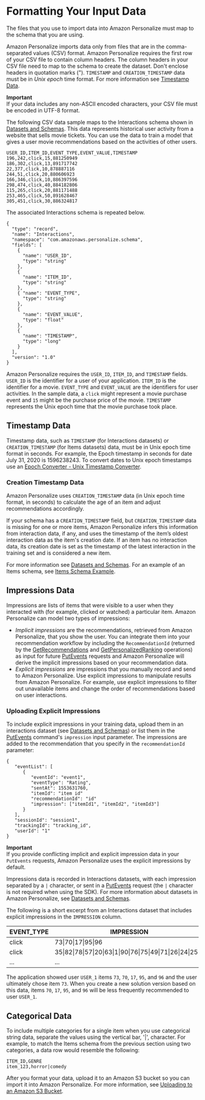 # Formatting Your Input Data<a name="data-prep-formatting"></a>

The files that you use to import data into Amazon Personalize must map to the schema that you are using\.

Amazon Personalize imports data only from files that are in the comma\-separated values \(CSV\) format\. Amazon Personalize requires the first row of your CSV file to contain column headers\. The column headers in your CSV file need to map to the schema to create the dataset\. Don't enclose headers in quotation marks \("\)\. `TIMESTAMP` and `CREATION_TIMESTAMP` data must be in *Unix epoch* time format\. For more information see [Timestamp Data](#timestamp-data)\. 

**Important**  
If your data includes any non\-ASCII encoded characters, your CSV file must be encoded in UTF\-8 format\.

The following CSV data sample maps to the Interactions schema shown in [Datasets and Schemas](how-it-works-dataset-schema.md)\. This data represents historical user activity from a website that sells movie tickets\. You can use the data to train a model that gives a user movie recommendations based on the activities of other users\.

```
USER_ID,ITEM_ID,EVENT_TYPE,EVENT_VALUE,TIMESTAMP
196,242,click,15,881250949
186,302,click,13,891717742
22,377,click,10,878887116
244,51,click,20,880606923
166,346,click,10,886397596
298,474,click,40,884182806
115,265,click,20,881171488
253,465,click,50,891628467
305,451,click,30,886324817
```

The associated Interactions schema is repeated below\.

```
{
  "type": "record",
  "name": "Interactions",
  "namespace": "com.amazonaws.personalize.schema",
  "fields": [
    {
      "name": "USER_ID",
      "type": "string"
    },
    {
      "name": "ITEM_ID",
      "type": "string"
    },
    { "name": "EVENT_TYPE",
      "type": "string"
    },
    {
      "name": "EVENT_VALUE",
      "type": "float"
    },
    {
      "name": "TIMESTAMP",
      "type": "long"
    }
  ],
  "version": "1.0"
}
```

Amazon Personalize requires the `USER_ID`, `ITEM_ID`, and `TIMESTAMP` fields\. `USER_ID` is the identifier for a user of your application\. `ITEM_ID` is the identifier for a movie\. `EVENT_TYPE` and `EVENT_VALUE` are the identifiers for user activities\. In the sample data, a `click` might represent a movie purchase event and `15` might be the purchase price of the movie\. `TIMESTAMP` represents the Unix epoch time that the movie purchase took place\.

## Timestamp Data<a name="timestamp-data"></a>

 Timestamp data, such as `TIMESTAMP` \(for Interactions datasets\) or `CREATION_TIMESTAMP` \(for Items datasets\) data, must be in Unix epoch time format in seconds\. For example, the Epoch timestamp in seconds for date July 31, 2020 is 1596238243\. To convert dates to Unix epoch timestamps use an [Epoch Converter \- Unix Timestamp Converter](https://www.epochconverter.com)\. 

### Creation Timestamp Data<a name="creation-timestamp-data"></a>

Amazon Personalize uses `CREATION_TIMESTAMP` data \(in Unix epoch time format, in seconds\) to calculate the age of an item and adjust recommendations accordingly\. 

If your schema has a `CREATION_TIMESTAMP` field, but `CREATION_TIMESTAMP` data is missing for one or more items, Amazon Personalize infers this information from interaction data, if any, and uses the timestamp of the item’s oldest interaction data as the item's creation date\. If an item has no interaction data, its creation date is set as the timestamp of the latest interaction in the training set and is considered a new item\. 

 For more information see [Datasets and Schemas](how-it-works-dataset-schema.md)\. For an example of an Items schema, see [Items Schema Example](how-it-works-dataset-schema.md#schema-examples-items)\. 

## Impressions Data<a name="data-prep-impressions-data"></a>

Impressions are lists of items that were visible to a user when they interacted with \(for example, clicked or watched\) a particular item\. Amazon Personalize can model two types of impressions: 
+ *Implicit impressions* are the recommendations, retrieved from Amazon Personalize, that you show the user\. You can integrate them into your recommendation workflow by including the `RecommendationId` \(returned by the [GetRecommendations](API_RS_GetRecommendations.md) and [GetPersonalizedRanking](API_RS_GetPersonalizedRanking.md) operations\) as input for future [PutEvents](API_UBS_PutEvents.md) requests and Amazon Personalize will derive the implicit impressions based on your recommendation data\.
+ *Explicit impressions* are impressions that you manually record and send to Amazon Personalize\. Use explicit impressions to manipulate results from Amazon Personalize\. For example, use explicit impressions to filter out unavailable items and change the order of recommendations based on user interactions\.

### Uploading Explicit Impressions<a name="data-prep-including-explicit-impressions"></a>

To include explicit impressions in your training data, upload them in an interactions dataset \(see [Datasets and Schemas](how-it-works-dataset-schema.md)\) or list them in the [PutEvents](API_UBS_PutEvents.md) command's `impression` input parameter\. The impressions are added to the recommendation that you specify in the `recommendationId` parameter:

```
{
   "eventList": [ 
      { 
         "eventId": "event1",
         "eventType": "Rating",
         "sentAt": 1553631760,
         "itemId": "item id"
         "recommendationId": "id"
         "impression": ["itemId1", "itemId2", "itemId3"]
      }
   ],
   "sessionId": "session1",
   "trackingId": "tracking_id",
   "userId": "1"
}
```

**Important**  
If you provide conflicting implicit and explicit impression data in your `PutEvents` requests, Amazon Personalize uses the explicit impressions by default\.

Impressions data is recorded in Interactions datasets, with each impression separated by a `|` character, or sent in a [PutEvents](API_UBS_PutEvents.md) request \(the `|` character is not required when using the SDK\)\. For more information about datasets in Amazon Personalize, see [Datasets and Schemas](how-it-works-dataset-schema.md)\. 

The following is a short excerpt from an Interactions dataset that includes explicit impressions in the `IMPRESSION` column\.


| EVENT\_TYPE | IMPRESSION | ITEM\_ID | TIMESTAMP | USER\_ID | 
| --- | --- | --- | --- | --- | 
| click |  73\|70\|17\|95\|96  | 73 |  1586731606  | USER\_1 | 
| click |  35\|82\|78\|57\|20\|63\|1\|90\|76\|75\|49\|71\|26\|24\|25\|6  | 35 |  1586735164  | USER\_2 | 
| \.\.\. | \.\.\. | \.\.\. | \.\.\. | \.\.\. | 

The application showed user `USER_1` items `73`, `70`, `17`, `95`, and `96` and the user ultimately chose item `73`\. When you create a new solution version based on this data, items `70`, `17`, `95`, and `96` will be less frequently recommended to user `USER_1`\.

## Categorical Data<a name="data-prep-formatting-categorical"></a>

To include multiple categories for a single item when you use categorical string data, separate the values using the vertical bar, '\|', character\. For example, to match the Items schema from the previous section using two categories, a data row would resemble the following:

```
ITEM_ID,GENRE
item_123,horror|comedy
```

After you format your data, upload it to an Amazon S3 bucket so you can import it into Amazon Personalize\. For more information, see [Uploading to an Amazon S3 Bucket](data-prep-upload-s3.md)\.